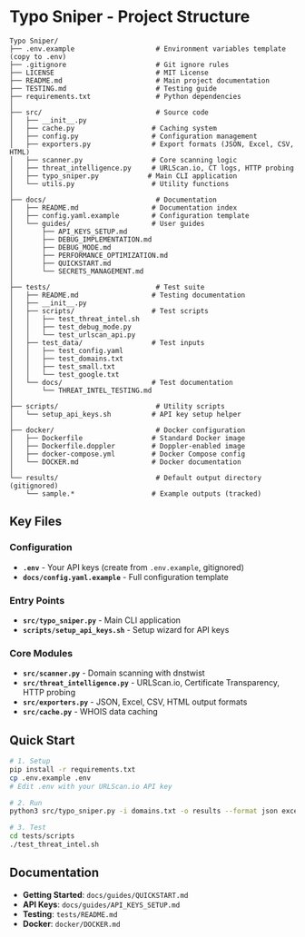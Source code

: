 # Typo Sniper - Project Structure

```
Typo Sniper/
├── .env.example                    # Environment variables template (copy to .env)
├── .gitignore                      # Git ignore rules
├── LICENSE                         # MIT License
├── README.md                       # Main project documentation
├── TESTING.md                      # Testing guide
├── requirements.txt                # Python dependencies
│
├── src/                            # Source code
│   ├── __init__.py
│   ├── cache.py                   # Caching system
│   ├── config.py                  # Configuration management
│   ├── exporters.py               # Export formats (JSON, Excel, CSV, HTML)
│   ├── scanner.py                 # Core scanning logic
│   ├── threat_intelligence.py     # URLScan.io, CT logs, HTTP probing
│   ├── typo_sniper.py            # Main CLI application
│   └── utils.py                   # Utility functions
│
├── docs/                           # Documentation
│   ├── README.md                  # Documentation index
│   ├── config.yaml.example        # Configuration template
│   └── guides/                    # User guides
│       ├── API_KEYS_SETUP.md
│       ├── DEBUG_IMPLEMENTATION.md
│       ├── DEBUG_MODE.md
│       ├── PERFORMANCE_OPTIMIZATION.md
│       ├── QUICKSTART.md
│       └── SECRETS_MANAGEMENT.md
│
├── tests/                          # Test suite
│   ├── README.md                  # Testing documentation
│   ├── __init__.py
│   ├── scripts/                   # Test scripts
│   │   ├── test_threat_intel.sh
│   │   ├── test_debug_mode.py
│   │   └── test_urlscan_api.py
│   ├── test_data/                 # Test inputs
│   │   ├── test_config.yaml
│   │   ├── test_domains.txt
│   │   ├── test_small.txt
│   │   └── test_google.txt
│   └── docs/                      # Test documentation
│       └── THREAT_INTEL_TESTING.md
│
├── scripts/                        # Utility scripts
│   └── setup_api_keys.sh          # API key setup helper
│
├── docker/                         # Docker configuration
│   ├── Dockerfile                 # Standard Docker image
│   ├── Dockerfile.doppler         # Doppler-enabled image
│   ├── docker-compose.yml         # Docker Compose config
│   └── DOCKER.md                  # Docker documentation
│
└── results/                        # Default output directory (gitignored)
    └── sample.*                   # Example outputs (tracked)
```

## Key Files

### Configuration
- **`.env`** - Your API keys (create from `.env.example`, gitignored)
- **`docs/config.yaml.example`** - Full configuration template

### Entry Points
- **`src/typo_sniper.py`** - Main CLI application
- **`scripts/setup_api_keys.sh`** - Setup wizard for API keys

### Core Modules
- **`src/scanner.py`** - Domain scanning with dnstwist
- **`src/threat_intelligence.py`** - URLScan.io, Certificate Transparency, HTTP probing
- **`src/exporters.py`** - JSON, Excel, CSV, HTML output formats
- **`src/cache.py`** - WHOIS data caching

## Quick Start

```bash
# 1. Setup
pip install -r requirements.txt
cp .env.example .env
# Edit .env with your URLScan.io API key

# 2. Run
python3 src/typo_sniper.py -i domains.txt -o results --format json excel

# 3. Test
cd tests/scripts
./test_threat_intel.sh
```

## Documentation

- **Getting Started**: `docs/guides/QUICKSTART.md`
- **API Keys**: `docs/guides/API_KEYS_SETUP.md`
- **Testing**: `tests/README.md`
- **Docker**: `docker/DOCKER.md`
